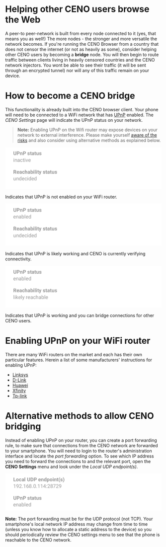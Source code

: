 # Helping other CENO users browse the Web

A peer-to peer-network is built from every node connected to it (yes, that means you as well!) The more nodes - the stronger and more versatile the network becomes. If you're running the CENO Browser from a country that does not censor the internet (or not as heavily as some), consider helping other CENO users by becoming a **bridge** node. You will then begin to route traffic between clients living in heavily censored countries and the CENO network injectors. You wont be able to see their traffic (it will be sent through an encrypted tunnel) nor will any of this traffic remain on your device. 

# How to become a CENO bridge

This functionality is already built into the CENO browser client. Your phone will need to be connected to a WiFi network that has [UPnP][] enabled. The *CENO Settings* page will indicate the UPnP status on your network.

[UPnP]: https://en.wikipedia.org/wiki/Universal_Plug_and_Play

> **Note:** Enabling UPnP on the Wifi router may expose devices on your network to external interference. Please make yourself [aware of the risks][upnp-risks] and also consider using alternative methods as explained below.

[upnp-risks]: https://www.howtogeek.com/122487/htg-explains-is-upnp-a-security-risk

![Figure: UPnP not enabled](images/upnp-no.png)

Indicates that UPnP is not enabled on your WiFi router.

![Figure: UPnP likely enabled](images/upnp-maybe.png)

Indicates that UPnP is likely working and CENO is currently verifying connectivity.

![Figure: UPnP enabled](images/upnp-yes.png)

Indicates that UPnP is working and you can bridge connections for other CENO users.

# Enabling UPnP on your WiFi router

There are many WiFi routers on the market and each has their own particular features. Herein a list of some manufacturers' instructions for enabling UPnP:

* [Linksys](https://www.linksys.com/us/support-article?articleNum=138290)
* [D-Link](https://eu.dlink.com/uk/en/support/faq/routers/wired-routers/di-series/how-do-i-enable-upnp-on-my-router)
* [Huawei](https://consumer.huawei.com/ph/support/content/en-us00275342/)
* [Xfinity](https://www.xfinity.com/support/articles/configure-device-discovery-for-wifi)
* [Tp-link](https://community.tp-link.com/us/home/kb/detail/348)

# Alternative methods to allow CENO bridging

Instead of enabling UPnP on your router, you can create a port forwarding rule, to make sure that connections from the CENO network are forwarded to your smartphone. You will need to login to the router's administration interface and locate the *port forwarding* option. To see which IP address you need to forward the connections to and the relevant port, open the **CENO Settings** menu and look under the *Local UDP endpoint(s)*. 

![Figure: Local UDP endpoints](images/udp-port.png)

**Note:** The port forwarding must be for the UDP protocol (not TCP). Your smartphone's local network IP address may change from time to time (unless you know how to allocate a static address to the device) so you should periodically review the CENO settings menu to see that the phone is reachable to the CENO network. 
